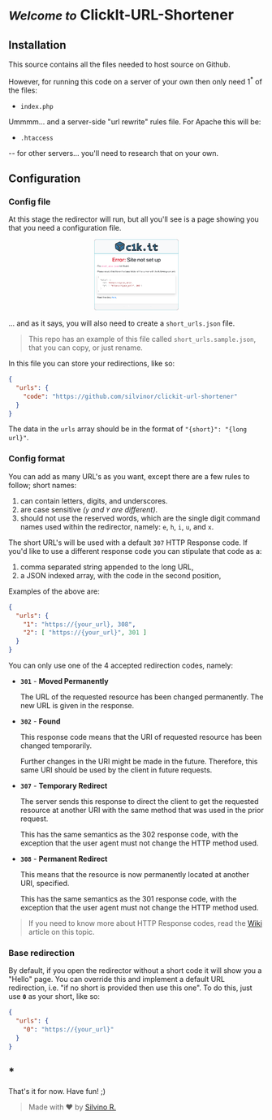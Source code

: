 # *<small>Welcome to</small>* ClickIt-URL-Shortener

## Installation

This source contains all the files needed to host source on Github.

However, for running this code on a server of your own then only need 1<sup>*</sup> of the files:

- `index.php`

Ummmm... and a server-side "url rewrite" rules file.  For Apache this will be:

- `.htaccess`

-- for other servers... you'll need to research that on your own.


## Configuration

### Config file

At this stage the redirector will run, but all you'll see is a page showing you that you need a configuration file.

<center><img src="assets/img/tut-01.png" width="33%" height="33%"></center>

... and as it says, you will also need to create a `short_urls.json` file.

> This repo has an example of this file called `short_urls.sample.json`, that you can copy, or just rename.

In this file you can store your redirections, like so:

```json
{
  "urls": {
    "code": "https://github.com/silvinor/clickit-url-shortener"
  }
}
```

The data in the `urls` array should be in the format of `"{short}": "{long url}"`.

### Config format

You can add as many URL's as you want, except there are a few rules to follow; short names:

1. can contain letters, digits, and underscores.
2. are case sensitive *(`y` and `Y` are different)*.
3. should not use the reserved words, which are the single digit command names used within the redirector, namely: `e`, `h`, `i`, `u`, and `x`.

The short URL's will be used with a default `307` HTTP Response code.  If you'd like to use a different response code you can stipulate that code as a:
1. comma separated string appended to the long URL,
2. a JSON indexed array, with the code in the second position,

Examples of the above are:

```json
{
  "urls": {
    "1": "https://{your_url}, 308",
    "2": [ "https://{your_url}", 301 ]
  }
}
```

You can only use one of the 4 accepted redirection codes, namely:

- **`301`** - **Moved Permanently**

    The URL of the requested resource has been changed permanently. The new URL is given in the response.

- **`302`** - **Found**

    This response code means that the URI of requested resource has been changed temporarily.

    Further changes in the URI might be made in the future. Therefore, this same URI should be used by the client in future requests.

- **`307`** - **Temporary Redirect**

    The server sends this response to direct the client to get the requested resource at another URI with the same method that was used in the prior request.

    This has the same semantics as the 302 response code, with the exception that the user agent must not change the HTTP method used.

- **`308`** - **Permanent Redirect**

    This means that the resource is now permanently located at another URI, specified.

    This has the same semantics as the 301 response code, with the exception that the user agent must not change the HTTP method used.

> If you need to know more about HTTP Response codes, read the [Wiki](https://en.wikipedia.org/wiki/List_of_HTTP_status_codes#3xx_redirection) article on this topic.

### Base redirection

By default, if you open the redirector without a short code it will show you a "Hello" page.  You can override this and implement a default URL redirection, i.e. "if no short is provided then use this one".  To do this, just use **`0`** as your short, like so:

```json
{
  "urls": {
    "0": "https://{your_url}"
  }
}
```


## *

That's it for now.  Have fun!  ;)

> Made with &#x2665; by [Silvino R.](https://github.com/silvinor)

